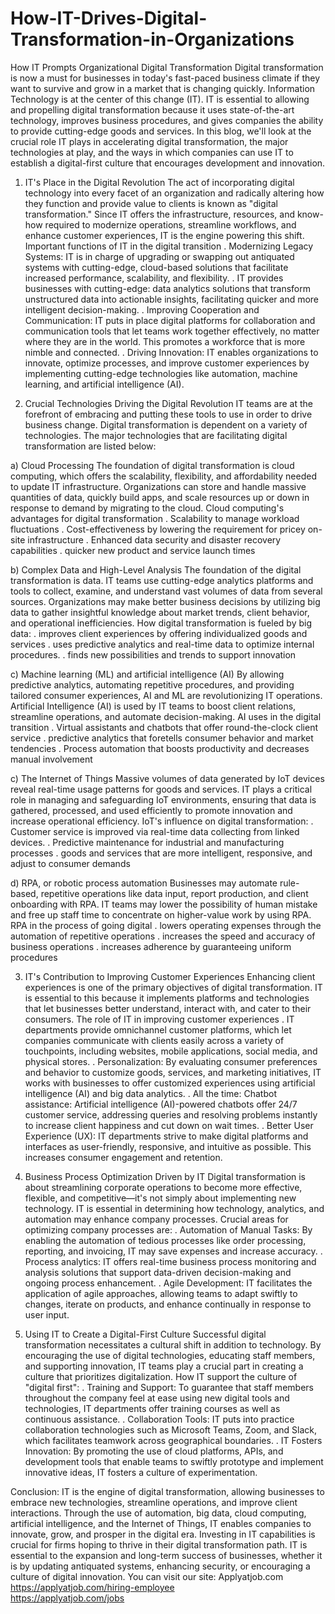 # How-IT-Drives-Digital-Transformation-in-Organizations
How IT Prompts Organizational Digital Transformation
Digital transformation is now a must for businesses in today's fast-paced business climate if they want to survive and grow in a market that is changing quickly. Information Technology is at the center of this change (IT). IT is essential to allowing and propelling digital transformation because it uses state-of-the-art technology, improves business procedures, and gives companies the ability to provide cutting-edge goods and services. In this blog, we'll look at the crucial role IT plays in accelerating digital transformation, the major technologies at play, and the ways in which companies can use IT to establish a digital-first culture that encourages development and innovation.

1. IT's Place in the Digital Revolution
The act of incorporating digital technology into every facet of an organization and radically altering how they function and provide value to clients is known as "digital transformation." Since IT offers the infrastructure, resources, and know-how required to modernize operations, streamline workflows, and enhance customer experiences, IT is the engine powering this shift.
Important functions of IT in the digital transition
. Modernizing Legacy Systems: IT is in charge of upgrading or swapping out antiquated systems with cutting-edge, cloud-based solutions that facilitate increased performance, scalability, and flexibility.
. IT provides businesses with cutting-edge: data analytics solutions that transform unstructured data into actionable insights, facilitating quicker and more intelligent decision-making.
. Improving Cooperation and Communication: IT puts in place digital platforms for collaboration and communication tools that let teams work together effectively, no matter where they are in the world. This promotes a workforce that is more nimble and connected.
. Driving Innovation: IT enables organizations to innovate, optimize processes, and improve customer experiences by implementing cutting-edge technologies like automation, machine learning, and artificial intelligence (AI).

2. Crucial Technologies Driving the Digital Revolution
IT teams are at the forefront of embracing and putting these tools to use in order to drive business change. Digital transformation is dependent on a variety of technologies. The major technologies that are facilitating digital transformation are listed below:

a) Cloud Processing
The foundation of digital transformation is cloud computing, which offers the scalability, flexibility, and affordability needed to update IT infrastructure. Organizations can store and handle massive quantities of data, quickly build apps, and scale resources up or down in response to demand by migrating to the cloud.
Cloud computing's advantages for digital transformation
. Scalability to manage workload fluctuations
. Cost-effectiveness by lowering the requirement for pricey on-site infrastructure
. Enhanced data security and disaster recovery capabilities
. quicker new product and service launch times

b) Complex Data and High-Level Analysis
The foundation of the digital transformation is data. IT teams use cutting-edge analytics platforms and tools to collect, examine, and understand vast volumes of data from several sources. Organizations may make better business decisions by utilizing big data to gather insightful knowledge about market trends, client behavior, and operational inefficiencies.
How digital transformation is fueled by big data:
. improves client experiences by offering individualized goods and services
. uses predictive analytics and real-time data to optimize internal procedures.
. finds new possibilities and trends to support innovation

c) Machine learning (ML) and artificial intelligence (AI)
By allowing predictive analytics, automating repetitive procedures, and providing tailored consumer experiences, AI and ML are revolutionizing IT operations. Artificial Intelligence (AI) is used by IT teams to boost client relations, streamline operations, and automate decision-making.
AI uses in the digital transition
. Virtual assistants and chatbots that offer round-the-clock client service
. predictive analytics that foretells consumer behavior and market tendencies
. Process automation that boosts productivity and decreases manual involvement

c) The Internet of Things
Massive volumes of data generated by IoT devices reveal real-time usage patterns for goods and services. IT plays a critical role in managing and safeguarding IoT environments, ensuring that data is gathered, processed, and used efficiently to promote innovation and increase operational efficiency.
IoT's influence on digital transformation:
. Customer service is improved via real-time data collecting from linked devices.
. Predictive maintenance for industrial and manufacturing processes
. goods and services that are more intelligent, responsive, and adjust to consumer demands

d) RPA, or robotic process automation
Businesses may automate rule-based, repetitive operations like data input, report production, and client onboarding with RPA. IT teams may lower the possibility of human mistake and free up staff time to concentrate on higher-value work by using RPA.
RPA in the process of going digital
. lowers operating expenses through the automation of repetitive operations
. increases the speed and accuracy of business operations
. increases adherence by guaranteeing uniform procedures

3. IT's Contribution to Improving Customer Experiences
Enhancing client experiences is one of the primary objectives of digital transformation. IT is essential to this because it implements platforms and technologies that let businesses better understand, interact with, and cater to their consumers.
The role of IT in improving customer experiences
. IT departments provide omnichannel customer platforms, which let companies communicate with clients easily across a variety of touchpoints, including websites, mobile applications, social media, and physical stores.
. Personalization: By evaluating consumer preferences and behavior to customize goods, services, and marketing initiatives, IT works with businesses to offer customized experiences using artificial intelligence (AI) and big data analytics.
. All the time: Chatbot assistance: Artificial intelligence (AI)-powered chatbots offer 24/7 customer service, addressing queries and resolving problems instantly to increase client happiness and cut down on wait times.
. Better User Experience (UX): IT departments strive to make digital platforms and interfaces as user-friendly, responsive, and intuitive as possible. This increases consumer engagement and retention.

4. Business Process Optimization Driven by IT
Digital transformation is about streamlining corporate operations to become more effective, flexible, and competitive—it's not simply about implementing new technology. IT is essential in determining how technology, analytics, and automation may enhance company processes.
Crucial areas for optimizing company processes are:
. Automation of Manual Tasks: By enabling the automation of tedious processes like order processing, reporting, and invoicing, IT may save expenses and increase accuracy.
. Process analytics: IT offers real-time business process monitoring and analysis solutions that support data-driven decision-making and ongoing process enhancement.
. Agile Development: IT facilitates the application of agile approaches, allowing teams to adapt swiftly to changes, iterate on products, and enhance continually in response to user input.

5. Using IT to Create a Digital-First Culture
Successful digital transformation necessitates a cultural shift in addition to technology. By encouraging the use of digital technologies, educating staff members, and supporting innovation, IT teams play a crucial part in creating a culture that prioritizes digitalization.
How IT support the culture of "digital first":
. Training and Support: To guarantee that staff members throughout the company feel at ease using new digital tools and technologies, IT departments offer training courses as well as continuous assistance.
. Collaboration Tools: IT puts into practice collaboration technologies such as Microsoft Teams, Zoom, and Slack, which facilitates teamwork across geographical boundaries.
. IT Fosters Innovation: By promoting the use of cloud platforms, APIs, and development tools that enable teams to swiftly prototype and implement innovative ideas, IT fosters a culture of experimentation.

Conclusion:
IT is the engine of digital transformation, allowing businesses to embrace new technologies, streamline operations, and improve client interactions. Through the use of automation, big data, cloud computing, artificial intelligence, and the Internet of Things, IT enables companies to innovate, grow, and prosper in the digital era.
Investing in IT capabilities is crucial for firms hoping to thrive in their digital transformation path. IT is essential to the expansion and long-term success of businesses, whether it is by updating antiquated systems, enhancing security, or encouraging a culture of digital innovation.
You can visit our site: Applyatjob.com<br>
 https://applyatjob.com/hiring-employee<br>
https://applyatjob.com/jobs
